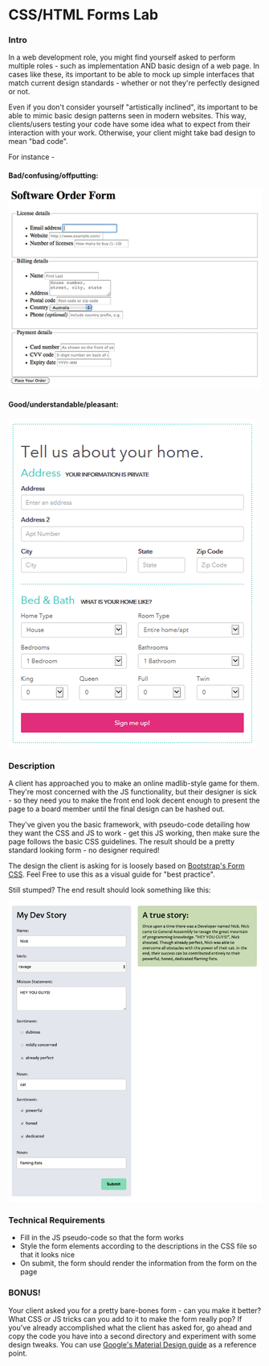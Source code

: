 # CSS/HTML Forms Lab
 
### Intro

In a web development role, you might find yourself asked to perform multiple roles - such as implementation AND basic design of a web page. In cases like these, its important to be able to mock up simple interfaces that match current design standards - whether or not they're perfectly designed or not. 

Even if you don't consider yourself "artistically inclined", its important to be able to mimic basic design patterns seen in modern websites. This way, clients/users testing your code have some idea what to expect from their interaction with your work. Otherwise, your client might take bad design to mean "bad code".

For instance - 

#### Bad/confusing/offputting:

![bad](img/unstyled-form.png)

#### Good/understandable/pleasant:

![good](img/best-web-forms.png)


### Description

A client has approached you to make an online madlib-style game for them. They're most concerned with the JS functionality, but their designer is sick - so they need you to make the front end look decent enough to present the page to a board member until the final design can be hashed out. 

They've given you the basic framework, with pseudo-code detailing how they want the CSS and JS to work - get this JS working, then make sure the page follows the basic CSS guidelines. The result should be a pretty standard looking form - no designer required!

The design the client is asking for is loosely based on [Bootstrap's Form CSS](https://v4-alpha.getbootstrap.com/components/forms/). Feel Free to use this as a visual guide for "best practice". 

Still stumped? The end result should look something like this:

![](img/example.png)


### Technical Requirements

- Fill in the JS pseudo-code so that the form works
- Style the form elements according to the descriptions in the CSS file so that it looks nice
- On submit, the form should render the information from the form on the page

### BONUS!

Your client asked you for a pretty bare-bones form - can you make it better? What CSS or JS tricks can you add to it to make the form really pop? If you've already accomplished what the client has asked for, go ahead and copy the code you have into a second directory and experiment with some design tweaks. You can use [Google's Material Design guide](https://material.google.com/components/text-fields.html) as a reference point.
